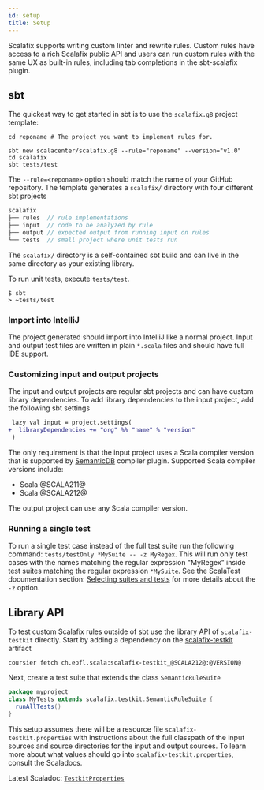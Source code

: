 ```yaml
---
id: setup
title: Setup
---
```


Scalafix supports writing custom linter and rewrite rules. Custom rules have
access to a rich Scalafix public API and users can run custom rules with the
same UX as built-in rules, including tab completions in the sbt-scalafix plugin.

## sbt

The quickest way to get started in sbt is to use the `scalafix.g8` project
template:

```
cd reponame # The project you want to implement rules for.

sbt new scalacenter/scalafix.g8 --rule="reponame" --version="v1.0"
cd scalafix
sbt tests/test
```

The `--rule=<reponame>` option should match the name of your GitHub repository.
The template generates a `scalafix/` directory with four different sbt projects

```scala
scalafix
├── rules  // rule implementations
├── input  // code to be analyzed by rule
├── output // expected output from running input on rules
└── tests  // small project where unit tests run
```

The `scalafix/` directory is a self-contained sbt build and can live in the same
directory as your existing library.

To run unit tests, execute `tests/test`.

```
$ sbt
> ~tests/test
```

### Import into IntelliJ

The project generated should import into IntelliJ like a normal project. Input
and output test files are written in plain `*.scala` files and should have full
IDE support.

### Customizing input and output projects

The input and output projects are regular sbt projects and can have custom
library dependencies. To add library dependencies to the input project, add the
following sbt settings

```diff
 lazy val input = project.settings(
+  libraryDependencies += "org" %% "name" % "version"
 )
```

The only requirement is that the input project uses a Scala compiler version
that is supported by
[SemanticDB](https://github.com/scalameta/scalameta/blob/master/semanticdb/semanticdb3/semanticdb3.md)
compiler plugin. Supported Scala compiler versions include:

- Scala @SCALA211@
- Scala @SCALA212@

The output project can use any Scala compiler version.

### Running a single test

To run a single test case instead of the full test suite run the following
command: `tests/testOnly *MySuite -- -z MyRegex`. This will run only test cases
with the names matching the regular expression "MyRegex" inside test suites
matching the regular expression `*MySuite`. See the ScalaTest documentation
section:
[Selecting suites and tests](http://www.scalatest.org/user_guide/using_the_runner#selectingSuitesAndTests)
for more details about the `-z` option.

## Library API

To test custom Scalafix rules outside of sbt use the library API of
`scalafix-testkit` directly. Start by adding a dependency on the
[scalafix-testkit](https://search.maven.org/artifact/ch.epfl.scala/scalafix-testkit_@SCALA212@/@VERSION@/jar)
artifact

```
coursier fetch ch.epfl.scala:scalafix-testkit_@SCALA212@:@VERSION@
```

Next, create a test suite that extends the class `SemanticRuleSuite`

```scala
package myproject
class MyTests extends scalafix.testkit.SemanticRuleSuite {
  runAllTests()
}
```

This setup assumes there will be a resource file `scalafix-testkit.properties`
with instructions about the full classpath of the input sources and source
directories for the input and output sources. To learn more about what values
should go into `scalafix-testkit.properties`, consult the Scaladocs.

Latest Scaladoc:
[`TestkitProperties`](https://static.javadoc.io/ch.epfl.scala/scalafix-testkit_@SCALA212@/@VERSION@/scalafix/testkit/TestkitProperties.html)
